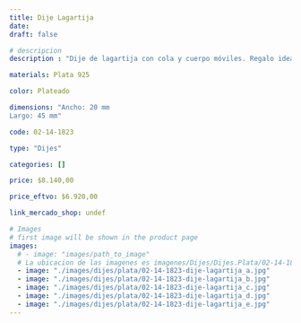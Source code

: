 ```yaml
---
title: Dije Lagartija
date: 
draft: false

# descripcion
description : "Dije de lagartija con cola y cuerpo móviles. Regalo ideal para adolescentes. Los poderes de la Lagartija son la placidez, la curiosidad y la regeneración. Su sabiduría incluye la búsqueda de la luz, el desprendimiento, el poder para recuperar lo perdido, la colaboración con la fuerza de la vida, no tomarse las cosas personalmente y ser guíados por espíritus ancianos."

materials: Plata 925

color: Plateado

dimensions: "Ancho: 20 mm 
Largo: 45 mm"

code: 02-14-1823

type: "Dijes"

categories: []

price: $8.140,00

price_eftvo: $6.920,00

link_mercado_shop: undef

# Images
# first image will be shown in the product page
images:
  # - image: "images/path_to_image"
  # La ubicacion de las imagenes es imagenes/Dijes/Dijes.Plata/02-14-1823-dije-lagartija
  - image: "./images/dijes/plata/02-14-1823-dije-lagartija_a.jpg"
  - image: "./images/dijes/plata/02-14-1823-dije-lagartija_b.jpg"
  - image: "./images/dijes/plata/02-14-1823-dije-lagartija_c.jpg"
  - image: "./images/dijes/plata/02-14-1823-dije-lagartija_d.jpg"
  - image: "./images/dijes/plata/02-14-1823-dije-lagartija_e.jpg"
---
```

